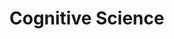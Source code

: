 # Cognitive Science

[](Mosse_part_I)

[](Mosse_part_II)

[](mosse-cyber-security-institute-part-III)